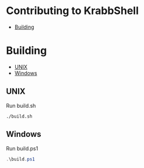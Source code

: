 # Contributing to KrabbShell
- [Building](#building)

# Building
- [UNIX](#unix)
- [Windows](#windows)

## UNIX
Run build.sh
```shell
./build.sh
```

## Windows
Run build.ps1
```powershell
.\build.ps1
```